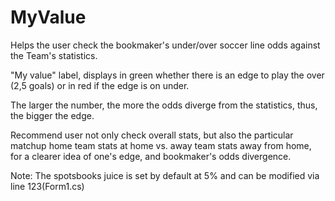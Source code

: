 # MyValue
Helps the user check the bookmaker's under/over soccer line odds against the Team's statistics.

"My value" label, displays in green whether there is an edge to play the over (2,5 goals) or in red if the edge is on under.

The larger the number, the more the odds diverge from the statistics, thus, the bigger the edge.

Recommend user not only check overall stats, but also the particular matchup home team stats at home vs. away team stats away from home, for a clearer idea of one's edge, and bookmaker's odds divergence.


Note: The spotsbooks juice is set by default at 5% and can be modified via line 123(Form1.cs)
